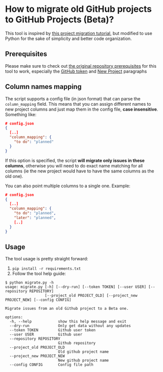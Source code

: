 # How to migrate old GitHub projects to GitHub Projects (Beta)?

This tool is inspired by [this project migration tutorial](https://github.com/pl-strflt/projects-migration), but modified to use Python for the sake of simplicity and better code organization.

## Prerequisites

Please make sure to check out [the original repository prerequisites](https://github.com/pl-strflt/projects-migration#prerequisites) for this tool to work, especially the [GitHub token](https://github.com/pl-strflt/projects-migration#github-token) and [New Project](https://github.com/pl-strflt/projects-migration#new-project) paragraphs

## Column names mapping

The script supports a config file (in json format) that can parse the `column_mapping` field. This means that you can assign different names to new project columns and just map them in the config file, **case insensitive**. Something like:

```json
# config.json
{
  [..]
  "column_mapping": {
    "to do": "planned"
  }
}
```

If this option is specified, the script **will migrate only issues in these columns**, otherwise you will need to do exact name matching for all columns (ie the new project would have to have the same columns as the old one).

You can also point multiple columns to a single one. Example:

```json
# config.json
{
  [..]
  "column_mapping": {
    "to do": "planned",
    "later": "planned",
    [..]
  }
}

```

## Usage

The tool usage is pretty straight forward:

1. `pip install -r requirements.txt`
1. Follow the tool help guide:

```
$ python migrate.py -h
usage: migrate.py [-h] [--dry-run] [--token TOKEN] [--user USER] [--repository REPOSITORY]
                  [--project_old PROJECT_OLD] [--project_new PROJECT_NEW] [--config CONFIG]

Migrate issues from an old Github project to a Beta one.

options:
  -h, --help            show this help message and exit
  --dry-run             Only get data without any updates
  --token TOKEN         Github user token
  --user USER           Github user
  --repository REPOSITORY
                        Github repository
  --project_old PROJECT_OLD
                        Old github project name
  --project_new PROJECT_NEW
                        New github project name
  --config CONFIG       Config file path

```
